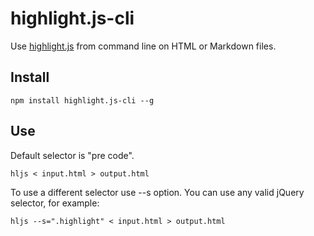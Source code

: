 highlight.js-cli
================

Use [highlight.js](http://highlightjs.org/) from command line on HTML or Markdown files.

## Install

```
npm install highlight.js-cli --g
```

## Use

Default selector is "pre code".

```
hljs < input.html > output.html
```

To use a different selector use --s option. You can use any valid jQuery selector, for example:

```
hljs --s=".highlight" < input.html > output.html
```